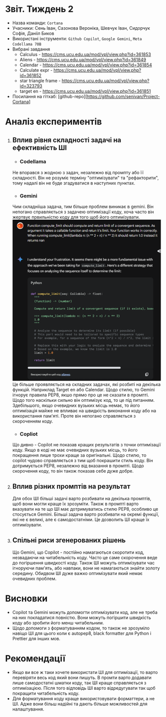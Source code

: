 # Звіт. Тиждень 2

- Назва команди: `Cortana`
- Учасники: Сень Іван, Сазонова Вероніка, Шевчук Іван, Сидорчук Софія, Данііл Биков
- Використані інструменти: `Github Copilot`, `Google Gemini`, `Meta Codellama 70B`
- Вибрані завдання
    - Calculus - https://cms.ucu.edu.ua/mod/vpl/view.php?id=361853
    - Aliens - https://cms.ucu.edu.ua/mod/vpl/view.php?id=361849
    - Calendar - https://cms.ucu.edu.ua/mod/vpl/view.php?id=361854
    - Calculate expr - https://cms.ucu.edu.ua/mod/vpl/view.php?id=361852
    - star triangle frame - https://cms.ucu.edu.ua/mod/vpl/view.php?id=323793
    - target en - https://cms.ucu.edu.ua/mod/vpl/view.php?id=361851
- Посилання на гітхаб: [github-repo][https://github.com/senivan/Project-Cortana]

# Аналіз експериментів
1. ## Вплив рівня складності задачі на ефективність ШІ
    - ### Codellama
    Не впорався з жодною з задач, незалежно від промпту або її складності. Він не розуміє терміну "оптимізувати" та "рефакторити", тому надалі він не буде згадуватися в наступних пунктах.
    - ### Gemini
    Чим складнііша задача, тим більше проблем виникає в gemini. Він непогано справляється з задачею оптимізації коду, хоча часто він жертвує првильністю коду для того щоб його оптимізувати. ![](img.png) 
    Це більше проявляється на складних задачах, які розбиті на декілька функцій. Наприклад Target en або Calendar. Щодо стилю, то Gemini ігнорує правила PEP8, якшо прямо про це не сказати в промпті.
    Щодо того наскільки сильно він оптимізує код, то це під питанням. Здебільшого, якщо очевидних вузьких місць немає, то його оптимізація майже не впливає на швидкість виконання коду або на використання пам'яті. Проте він непогано справляється з скороченням коду.
    - ### Copliot
    Що дивно - Copilot не показав кращих результатів з точки оптимізації коду. Якщо в коді не має очевидних вузьких місць, то його покращення лише трохи краще за оригінальні. Щодо стилю, то copilot чудово справляється з тим щоб покрашити стиль коду. Він дотримується PEP8, незалежно від вказання в промпті. Щодо скорочення коду, то він також показав себе дуже добре.

2. ## Вплив різних промптів на результат
    Для обох ШІ більші задачі варто розбивати на декілька промптів, щоб вони могли краще їх зрозуміти. Також в промпті варто вказувати на те що ШІ має дотримуватись стилю PEP8, особливо це стосується Gemini. Більші задача варто розбивати на окремі функції, які не є великі, але є самодостатніми. Це дозволить ШІ краще їх оптимізувати.

3. ## Спільні риси згенерованих рішень
    Що Gemini, що Copilot - постійно намагаються скоротити код, незвадаючи на читабельність коду. Часто це саме скорочення веде до погіршення швидкості коду. Також ШІ можуть оптимізувати час ігноруючи пам'ять, або навпаки, вони не намагаються знайти золоту середину. 
    Обидвом ШІ дуже важко оптимізувати який немає очевидних проблем.

# Висновки
- Copilot та Gemini можуть допомогти оптимізувати код, але не треба на них покладатися повністю. Вони можуть погіршити швидкість коду або зробити його менш читабельним.
- Щодо допомоги з форматуванням кодом, то також не зрозуміло навіщо ШІ для цього коли є autopep8, black formatter для Python і Prettier для інших мов.

# Рекомендації
- Якщо ви все ж таки хочете використати ШІ для оптимізації, то варто перевіряти весь код який вони пишуть. В промти варто додавати лише самодостатні шматки коду, так ШІ краще справляється з оптимізацією. Після того відповідь ШІ варто відредугувати так щоб покращити читабельність коду.
- Для форматування коду краще використовувати форматтери, а не ШІ. Адже вони більш надійні та дають більше можливостей для налаштування.